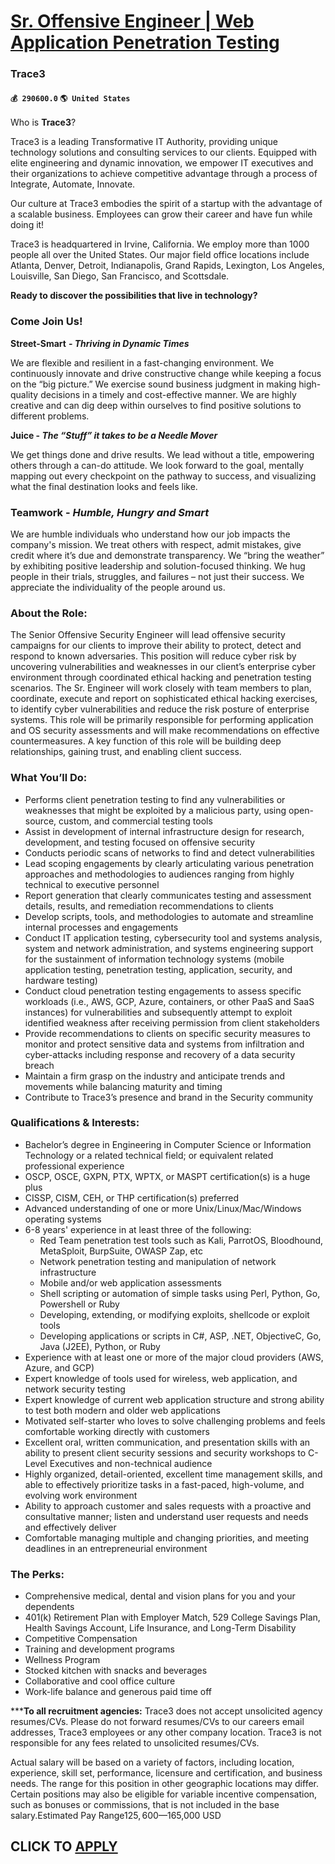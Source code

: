 # [Sr. Offensive Engineer | Web Application Penetration Testing](https://www.remotewlb.com/apply/sr-offensive-engineer-web-application-penetration-testing)  
### Trace3  
#### `💰 290600.0` `🌎 United States`  

Who is **Trace3**?

Trace3 is a leading Transformative IT Authority, providing unique technology solutions and consulting services to our clients. Equipped with elite engineering and dynamic innovation, we empower IT executives and their organizations to achieve competitive advantage through a process of Integrate, Automate, Innovate.

Our culture at Trace3 embodies the spirit of a startup with the advantage of a scalable business. Employees can grow their career and have fun while doing it!

Trace3 is headquartered in Irvine, California. We employ more than 1000 people all over the United States. Our major field office locations include Atlanta, Denver, Detroit, Indianapolis, Grand Rapids, Lexington, Los Angeles, Louisville, San Diego, San Francisco, and Scottsdale.

**Ready to discover the possibilities that live in technology?**

### Come Join Us!

 **Street-Smart** **- _Thriving in Dynamic Times_**

We are flexible and resilient in a fast-changing environment. We continuously innovate and drive constructive change while keeping a focus on the “big picture.” We exercise sound business judgment in making high-quality decisions in a timely and cost-effective manner. We are highly creative and can dig deep within ourselves to find positive solutions to different problems.

 **Juice - _The “Stuff” it takes to be a Needle Mover_**

We get things done and drive results. We lead without a title, empowering others through a can-do attitude. We look forward to the goal, mentally mapping out every checkpoint on the pathway to success, and visualizing what the final destination looks and feels like.

### Teamwork - _Humble, Hungry and Smart_

We are humble individuals who understand how our job impacts the company's mission. We treat others with respect, admit mistakes, give credit where it’s due and demonstrate transparency. We “bring the weather” by exhibiting positive leadership and solution-focused thinking. We hug people in their trials, struggles, and failures – not just their success. We appreciate the individuality of the people around us.

### About the Role:

The Senior Offensive Security Engineer will lead offensive security campaigns for our clients to improve their ability to protect, detect and respond to known adversaries. This position will reduce cyber risk by uncovering vulnerabilities and weaknesses in our client’s enterprise cyber environment through coordinated ethical hacking and penetration testing scenarios. The Sr. Engineer will work closely with team members to plan, coordinate, execute and report on sophisticated ethical hacking exercises, to identify cyber vulnerabilities and reduce the risk posture of enterprise systems. This role will be primarily responsible for performing application and OS security assessments and will make recommendations on effective countermeasures. A key function of this role will be building deep relationships, gaining trust, and enabling client success.

### What You’ll Do:

  * Performs client penetration testing to find any vulnerabilities or weaknesses that might be exploited by a malicious party, using open-source, custom, and commercial testing tools
  * Assist in development of internal infrastructure design for research, development, and testing focused on offensive security
  * Conducts periodic scans of networks to find and detect vulnerabilities
  * Lead scoping engagements by clearly articulating various penetration approaches and methodologies to audiences ranging from highly technical to executive personnel
  * Report generation that clearly communicates testing and assessment details, results, and remediation recommendations to clients
  * Develop scripts, tools, and methodologies to automate and streamline internal processes and engagements
  * Conduct IT application testing, cybersecurity tool and systems analysis, system and network administration, and systems engineering support for the sustainment of information technology systems (mobile application testing, penetration testing, application, security, and hardware testing)
  * Conduct cloud penetration testing engagements to assess specific workloads (i.e., AWS, GCP, Azure, containers, or other PaaS and SaaS instances) for vulnerabilities and subsequently attempt to exploit identified weakness after receiving permission from client stakeholders
  * Provide recommendations to clients on specific security measures to monitor and protect sensitive data and systems from infiltration and cyber-attacks including response and recovery of a data security breach
  * Maintain a firm grasp on the industry and anticipate trends and movements while balancing maturity and timing
  * Contribute to Trace3’s presence and brand in the Security community

### Qualifications & Interests:

  * Bachelor’s degree in Engineering in Computer Science or Information Technology or a related technical field; or equivalent related professional experience
  * OSCP, OSCE, GXPN, PTX, WPTX, or MASPT certification(s) is a huge plus
  * CISSP, CISM, CEH, or THP certification(s) preferred
  * Advanced understanding of one or more Unix/Linux/Mac/Windows operating systems
  * 6-8 years' experience in at least three of the following:
    * Red Team penetration test tools such as Kali, ParrotOS, Bloodhound, MetaSploit, BurpSuite, OWASP Zap, etc
    * Network penetration testing and manipulation of network infrastructure
    * Mobile and/or web application assessments
    * Shell scripting or automation of simple tasks using Perl, Python, Go, Powershell or Ruby
    * Developing, extending, or modifying exploits, shellcode or exploit tools
    * Developing applications or scripts in C#, ASP, .NET, ObjectiveC, Go, Java (J2EE), Python, or Ruby
  * Experience with at least one or more of the major cloud providers (AWS, Azure, and GCP)
  * Expert knowledge of tools used for wireless, web application, and network security testing
  * Expert knowledge of current web application structure and strong ability to test both modern and older web applications
  * Motivated self-starter who loves to solve challenging problems and feels comfortable working directly with customers
  * Excellent oral, written communication, and presentation skills with an ability to present client security sessions and security workshops to C-Level Executives and non-technical audience
  * Highly organized, detail-oriented, excellent time management skills, and able to effectively prioritize tasks in a fast-paced, high-volume, and evolving work environment
  * Ability to approach customer and sales requests with a proactive and consultative manner; listen and understand user requests and needs and effectively deliver
  * Comfortable managing multiple and changing priorities, and meeting deadlines in an entrepreneurial environment

### The Perks:

  * Comprehensive medical, dental and vision plans for you and your dependents
  * 401(k) Retirement Plan with Employer Match, 529 College Savings Plan, Health Savings Account, Life Insurance, and Long-Term Disability
  * Competitive Compensation
  * Training and development programs
  * Wellness Program
  * Stocked kitchen with snacks and beverages
  * Collaborative and cool office culture
  * Work-life balance and generous paid time off

*****To all recruitment agencies:** Trace3 does not accept unsolicited agency resumes/CVs. Please do not forward resumes/CVs to our careers email addresses, Trace3 employees or any other company location. Trace3 is not responsible for any fees related to unsolicited resumes/CVs.

Actual salary will be based on a variety of factors, including location, experience, skill set, performance, licensure and certification, and business needs. The range for this position in other geographic locations may differ. Certain positions may also be eligible for variable incentive compensation, such as bonuses or commissions, that is not included in the base salary.Estimated Pay Range$125,600—$165,000 USD  
## CLICK TO [APPLY](https://www.remotewlb.com/apply/sr-offensive-engineer-web-application-penetration-testing)

